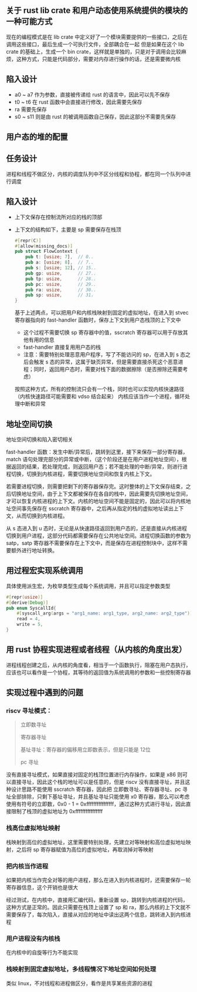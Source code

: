 
## 关于 rust lib crate 和用户动态使用系统提供的模块的一种可能方式
现在的编程模式是在 lib crate 中定义好了一个模块需要提供的一些接口，之后在调用这些接口，最后生成一个可执行文件，全部耦合在一起
但是如果在这个 lib crate 的基础上，生成一个 bin crate，这样就是单独的，只是对于调用会比较麻烦，这种方式，只能是代码部分，需要对内存进行操作的话，还是需要微内核


## 陷入设计

- a0 ~ a7 作为参数，直接被传递给 rust 的语言中，因此可以先不保存
- t0 ~ t6 在 rust 函数中会直接进行修改，因此需要先保存
- ra 需要先保存
- s0 ~ s11 则是由 rust 的被调用函数自己保存，因此这部分不需要先保存

## 用户态的堆的配置


## 任务设计

进程和线程不做区分，内核的调度队列中不区分线程和协程，都在同一个队列中进行调度

## 陷入设计

- 上下文保存在控制流所对应的栈的顶部

- 上下文的结构如下，主要是 sp 需要保存在栈顶

  ```rust
  #[repr(C)]
  #[allow(missing_docs)]
  pub struct FlowContext {
      pub t: [usize; 7],  // 0..
      pub a: [usize; 8],  // 7..
      pub s: [usize; 12], // 15..
      pub gp: usize,      // 27..
      pub tp: usize,      // 28..
      pub pc: usize,      // 29..
      pub ra: usize,      // 30..
      pub sp: usize,      // 31，
  }
  ```

  基于上述两点，可以把用户和内核栈映射到固定的虚拟地址，在进入到 stvec 寄存器指向的 fast-handler 函数时，保存上下文到用户态栈顶的上下文中

  - 这个过程不需要切换 sp 寄存器中的值，sscratch 寄存器可以用于存放其他有用的信息
  - fast-handler 直接复用用户态的栈
  - 注意：需要特别处理恶意用户程序，写了不能访问的 sp，在进入到 s 态之后会触发 s 态的异常，这属于缺页异常，但是需要直接杀死这个恶意进程；同时，返回用户态时，需要对栈下面的数据擦除（是否擦除还需要考虑）

  按照这种方式，所有的控制流只会有一个栈，同时也可以实现内核快速路径（内核快速路径可能需要和 vdso 结合起来）
  内核应该当作一个进程，循环处理中断和异常

## 地址空间切换

地址空间切换和陷入密切相关

fast-handler 函数：发生中断/异常后，跳转到这里，接下来保存一部分寄存器，match 语句处理完部分的异常或中断，（这个阶段还是在用户进程地址空间），根据返回的结果，若处理完成，则返回用户态；若不能处理的中断/异常，则进行进程切换，切换到内核进程，需要切换地址空间和恢复内核上下文。

若需要进程切换，则需要把剩下的寄存器保存完。这时整体的上下文保存结束，之后切换地址空间，由于上下文都被保存在各自的栈中，因此需要先切换地址空间，才可以恢复内核进程的上下文。内核的地址空间不能是固定的，因此可以将内核地址空间事先保存在 sscratch 寄存器中，之后再从指定的栈的虚拟地址读出上下文，从而切换到内核进程。

从 s 态进入到 u 态时，无论是从快速路径返回到用户态的，还是直接从内核进程切换到用户进程，这部分代码都需要保存在公共地址空间。进程切换函数的参数为 satp，satp 寄存器不需要保存在上下文中，而是保存在进程控制块中，这样不需要额外进行地址转换。



## 用过程宏实现系统调用

具体使用派生宏，为枚举类型生成每个系统调用，并且可以指定参数类型

```rust
#[repr(usize)]
#[derive(Debug)]
pub enum SyscallId{
    #[syscall_arg(args = "arg1_name: arg1_type, arg2_name: arg2_type")]
	read = 4,
    write = 5,
}
```

## 用 rust 协程实现进程或者线程（从内核的角度出发）
进程线程创建之后，从内核的角度看，相当于一个函数执行，阻塞在用户态执行，应该也可以看作是一个协程，其等待的返回值为系统调用的参数和一些控制寄存器


## 实现过程中遇到的问题

### riscv 寻址模式：

> 立即数寻址
>
> 寄存器寻址
>
> 基址寻址：寄存器的偏移用立即数表示，但是只能是 12位
>
> pc 寻址

没有直接寻址模式，如果直接对固定的栈顶位置进行内存操作，如果是 x86 则可以直接寻址，因此这个栈的地址可以是任意的，但是 riscv 没有直接寻址，并且这种设计思路不能使用 sscratch 寄存器，因此把 立即数寻址、寄存器寻址、pc 寻址全部排除，只剩下基址寻址，并且基址寻址只能使用 x0 寄存器，那么可以考虑使用有符号的立即数，0x0 - 1 = 0xffffffffffffffff，通过这种方式进行寻址，因此直接限制了栈顶的虚拟地址为 0xffffffffffffffff

### 栈高位虚拟地址映射

栈映射到高位的虚拟地址，这里需要特别处理，先建立对等映射和高位虚拟地址映射，之后将 sp 寄存器赋值为高位的虚拟地址，再取消掉对等映射

### 把内核当作进程

如果把内核当作完全对等的用户进程，那么在进入到内核进程时，还需要保存一轮寄存器信息，这个开销也是很大

经过测试，在内核中，直接用汇编代码，重新设置 sp，跳转到内核进程的代码，这种方式是正常的。因此只需要在栈顶上设置了 sp 和 ra，那么内核的上下文就不需要保存了，每次陷入，直接从对应的地址中读出这两个信息，跳转进入到内核进程

### 用户进程没有内核栈

在内核中的自旋等行为不能实现

### 栈映射到固定虚拟地址，多线程情况下地址空间如何处理

类似 linux，不对线程和进程做区分，看作是共享某些资源的进程

